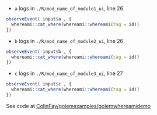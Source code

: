+ `a` logs in `./R/mod_name_of_module1_ui`, line 26

```r
observeEvent( input$a , {
  whereami::cat_where(whereami::whereami(tag = id))
})
```

+ `b` logs in `./R/mod_name_of_module2_ui`, line 26

```r
observeEvent( input$b , {
  whereami::cat_where(whereami::whereami(tag = id))
})
```

+ `c` logs in `./R/mod_name_of_module3_ui`, line 27

```r
observeEvent( input$c , {
  whereami::cat_where(whereami::whereami(tag = id))
})
```

See code at [ColinFay/golemexamples/golemwhereamidemo](https://github.com/ColinFay/golemexamples/tree/master/golemwhereamidemo)